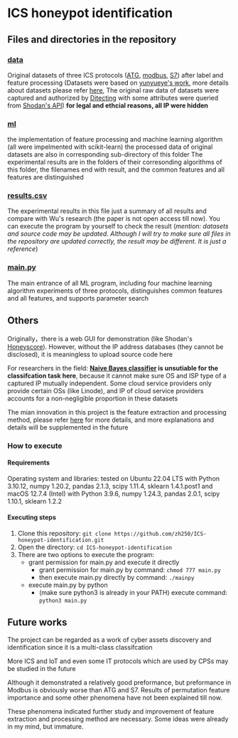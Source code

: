 # ICS honeypot identification


## Files and directories in the repository

### [data](./data/)
Original datasets of three ICS protocols ([ATG](https://secure.apps.nd.gov/doh/operator/Training/OperatorTraining_ATG.pdf), [modbus](https://en.wikipedia.org/wiki/Modbus), [S7](https://wiki.wireshark.org/S7comm)) after label and feature processing (Datasets were based on [yunyueye's work](https://github.com/yunyueye/honeypot), more details about datasets please refer [here](./data/datasets_preprocessing.txt), The original raw data of datasets were captured and authorized by [Ditecting](https://www.ditecting.com/) with some attributes were queried from [Shodan's API](https://developer.shodan.io/api/clients))
**for legal and ethcial reasons, all IP were hidden**

### [ml](./ml/)
the implementation of feature processing and machine learning algorithm (all were impelmented with scikit-learn)
the processed data of original datasets are also in corresponding sub-directory of this folder
The experimental results are in the folders of their corresonding algorithms of this folder, the filenames end with result, and the common features and all features are distinguished

### [results.csv](./result.csv)
The experimental results in this file just a summary of all results and compare with Wu's research (the paper is not open access till now). You can execute the program by yourself to check the result (*mention: datasets and source code may be updated. Although I will try to make sure all files in the repository are updated correctly, the result may be different. It is just a reference*)

### [main.py](./main.py)
The main entrance of all ML program, including four machine learning algorithm experiments of three protocols, distinguishes common features and all features, and supports parameter search


## Others

Originally，there is a web GUI for demonstration (like Shodan's [Honeyscore](https://honeyscore.shodan.io/)). However, without the IP address databases (they cannot be disclosed), it is meaningless to upload source code here

For researchers in the field: **[Naive Bayes classifier](https://en.wikipedia.org/wiki/Naive_Bayes_classifier) is unsutiable for the classifcation task here**, because it cannot make sure OS and ISP type of a captured IP mutually independent. Some cloud service providers only provide certain OSs (like Linode), and IP of cloud service providers accounts for a non-negligible proportion in these datasets

The mian innovation in this project is the feature extraction and processing method, please refer [here](./data/datasets_preprocessing.txt) for more details, and more explanations and details will be supplemented in the future


### How to execute

#### Requirements

Operating system and libraries: tested on Ubuntu 22.04 LTS with Python 3.10.12, numpy 1.20.2, pandas 2.1.3, scipy 1.11.4, sklearn 1.4.1.post1 and macOS 12.7.4 (Intel) with Python 3.9.6, numpy 1.24.3, pandas 2.0.1, scipy 1.10.1, sklearn 1.2.2

#### Executing steps

1. Clone this repository: `git clone https://github.com/zh250/ICS-honeypot-identification.git`
2. Open the directory: `cd ICS-honeypot-identification`
3. There are two options to execute the program:
   - grant permission for main.py and execute it directly
     - grant permission for main.py by command: `chmod 777 main.py`
     - then execute main.py directly by command: `./mainpy`
   - execute main.py by python
     - (make sure python3 is already in your PATH) execute command: `python3 main.py`


## Future works

The project can be regarded as a work of cyber assets discovery and identification since it is a multi-class classifcation

More ICS and IoT and even some IT protocols which are used by CPSs may be studied in the future

Although it demonstrated a relatively good preformance, but preformance in Modbus is obviously worse than ATG and S7. Results of permutation feature importance and some other phenomena have not been explained till now.

These phenomena indicated further study and improvement of feature extraction and processing method are necessary. Some ideas were already in my mind, but immature.
